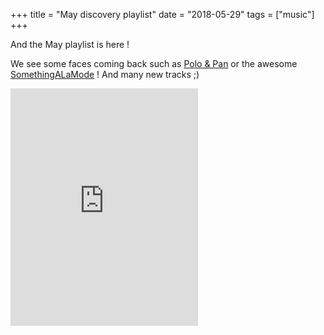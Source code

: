 +++
title = "May discovery playlist"
date = "2018-05-29"
tags = ["music"]
+++

And the May playlist is here !

We see some faces coming back such as <u>Polo & Pan</u> or the awesome <u>SomethingALaMode</u> !
And many new tracks ;)

<iframe src="https://open.spotify.com/embed/user/11130977231/playlist/6mG4qoVRlFhFFyJxhao1aa" width="300" height="380" frameborder="0" allowtransparency="true" allow="encrypted-media"></iframe>